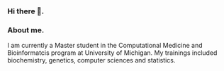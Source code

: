 ### Hi there 👋.   

### About me.  
I am currently a Master student in the Computational Medicine and Bioinformatcis program at University of Michigan. My trainings included biochemistry, genetics, computer sciences and statistics.  
<!--
**SummerYYY96/SummerYYY96** is a ✨ _special_ ✨ repository because its `README.md` (this file) appears on your GitHub profile.

Here are some ideas to get you started:

- 🔭 I’m currently working on ...
- 🌱 I’m currently learning ...
- 👯 I’m looking to collaborate on ...
- 🤔 I’m looking for help with ...
- 💬 Ask me about ...
- 📫 How to reach me: ...
- 😄 Pronouns: ...
- ⚡ Fun fact: ...
-->
